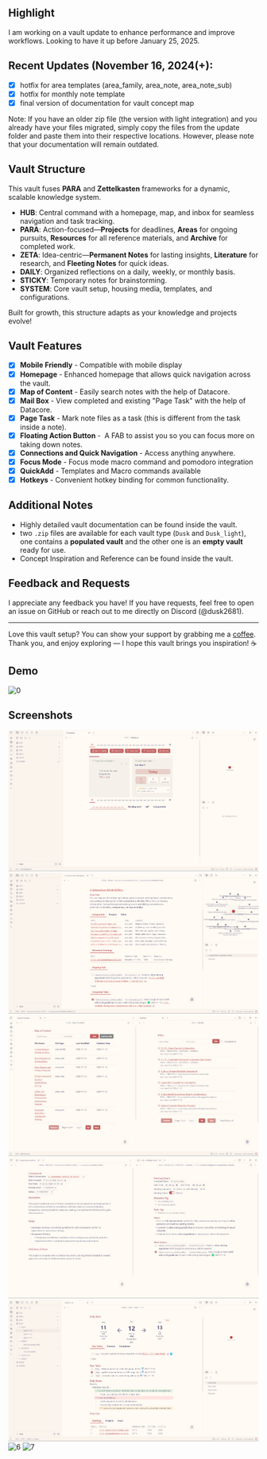 ## Highlight
I am working on a vault update to enhance performance and improve workflows. Looking to have it up before January 25, 2025.

## Recent Updates (November 16, 2024(+):
- [x] hotfix for area templates (area_family, area_note, area_note_sub)
- [x] hotfix for monthly note template
- [x] final version of documentation for vault concept map

Note: If you have an older zip file (the version with light integration) and you already have your files migrated, simply copy the files from the update folder and paste them into their respective locations. However, please note that your documentation will remain outdated.

## Vault Structure
This vault fuses **PARA** and **Zettelkasten** frameworks for a dynamic, scalable knowledge system.
- **HUB**: Central command with a homepage, map, and inbox for seamless navigation and task tracking.
- **PARA**: Action-focused—**Projects** for deadlines, **Areas** for ongoing pursuits, **Resources** for all reference materials, and **Archive** for completed work.
- **ZETA**: Idea-centric—**Permanent Notes** for lasting insights, **Literature** for research, and **Fleeting Notes** for quick ideas.
- **DAILY**: Organized reflections on a daily, weekly, or monthly basis.
- **STICKY**: Temporary notes for brainstorming.
- **SYSTEM**: Core vault setup, housing media, templates, and configurations.

Built for growth, this structure adapts as your knowledge and projects evolve!
## Vault Features
- [x] **Mobile Friendly** - Compatible with mobile display
- [x] **Homepage** - Enhanced homepage that allows quick navigation across the vault.
- [x] **Map of Content** - Easily search notes with the help of Datacore.
- [x] **Mail Box** - View completed and existing "Page Task" with the help of Datacore.
- [x] **Page Task** - Mark note files as a task (this is different from the task inside a note).
- [x] **Floating Action Button** -  A FAB to assist you so you can focus more on taking down notes.
- [x] **Connections and Quick Navigation** - Access anything anywhere.
- [x] **Focus Mode** - Focus mode macro command and pomodoro integration
- [x] **QuickAdd** - Templates and Macro commands available
- [x] **Hotkeys** - Convenient hotkey binding for common functionality.
## Additional Notes
- Highly detailed vault documentation can be found inside the vault.
- two `.zip` files are available for each vault type (`Dusk` and `Dusk_light`), one contains a **populated vault** and the other one is an **empty vault** ready for use.
- Concept Inspiration and Reference can be found inside the vault.
## Feedback and Requests
I appreciate any feedback you have! If you have requests, feel free to open an issue on GitHub or reach out to me directly on Discord (@dusk2681).

---

Love this vault setup? You can show your support by grabbing me a [coffee](https://buymeacoffee.com/dusk_was_here). Thank you, and enjoy exploring — I hope this vault brings you inspiration! ☕️

## Demo
![0](Media/demo.gif)
## Screenshots
![1](Media/1.png)
![2](Media/2.png)
![3](Media/3.png)
![4](Media/4.png)
![5](Media/5.png)
![6](Media/6.png)
![7](Media/7.png)
